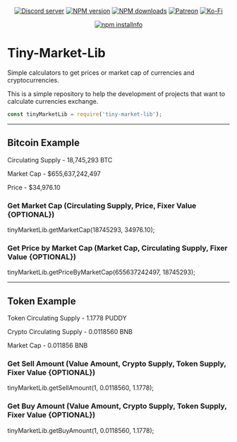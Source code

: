 <div align="center">
<p>
    <a href="https://discord.gg/TgHdvJd"><img src="https://img.shields.io/discord/413193536188579841?color=7289da&logo=discord&logoColor=white" alt="Discord server" /></a>
    <a href="https://www.npmjs.com/package/tiny-market-lib"><img src="https://img.shields.io/npm/v/tiny-market-lib.svg?maxAge=3600" alt="NPM version" /></a>
    <a href="https://www.npmjs.com/package/tiny-market-lib"><img src="https://img.shields.io/npm/dt/tiny-market-lib.svg?maxAge=3600" alt="NPM downloads" /></a>
    <a href="https://www.patreon.com/JasminDreasond"><img src="https://img.shields.io/badge/donate-patreon-F96854.svg?logo=patreon" alt="Patreon" /></a>
    <a href="https://ko-fi.com/jasmindreasond"><img src="https://img.shields.io/badge/donate-ko%20fi-29ABE0.svg?logo=ko-fi" alt="Ko-Fi" /></a>
</p>
<p>
    <a href="https://nodei.co/npm/tiny-market-lib/"><img src="https://nodei.co/npm/tiny-market-lib.png?downloads=true&stars=true" alt="npm installnfo" /></a>
</p>
</div>

# Tiny-Market-Lib
Simple calculators to get prices or market cap of currencies and cryptocurrencies.

This is a simple repository to help the development of projects that want to calculate currencies exchange.

```js
const tinyMarketLib = require('tiny-market-lib');
```

<hr/>

## Bitcoin Example

Circulating Supply - 18,745,293 BTC

Market Cap - $655,637,242,497

Price - $34,976.10

### Get Market Cap (Circulating Supply, Price, Fixer Value {OPTIONAL})
tinyMarketLib.getMarketCap(18745293, 34976.10);

### Get Price by Market Cap (Market Cap, Circulating Supply, Fixer Value {OPTIONAL})
tinyMarketLib.getPriceByMarketCap(655637242497, 18745293);

<hr/>

## Token Example

Token Circulating Supply - 1.1778 PUDDY

Crypto Circulating Supply - 0.0118560 BNB

Market Cap - 0.011856 BNB

### Get Sell Amount (Value Amount, Crypto Supply, Token Supply, Fixer Value {OPTIONAL})
tinyMarketLib.getSellAmount(1, 0.0118560, 1.1778);

### Get Buy Amount (Value Amount, Crypto Supply, Token Supply, Fixer Value {OPTIONAL})
tinyMarketLib.getBuyAmount(1, 0.0118560, 1.1778);